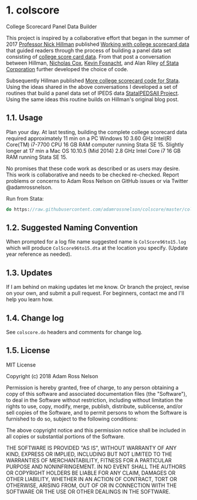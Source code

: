 # 1. colscore

College Scorecard Panel Data Builder

This project is inspired by a collaborative effort that began in the summer of 2017 [Professor Nick Hillman](https://elpa.education.wisc.edu/elpa/people/faculty-and-staff-directory/nicholas-hillman) published [Working with college scorecard data](http://website.education.wisc.edu/nwhillman/index.php/2017/06/09/working-with-college-scorecard-data/) that guided readers through the process of building a panel data set consisting of [college score card data](https://collegescorecard.ed.gov/data/). From that post a conversation between Hillman, [Nicholas Cox](https://www.dur.ac.uk/geography/staff/geogstaffhidden/?id=335), [Kevin Fosnacht](http://education.indiana.edu/dotnetforms/Profile.aspx?u=kfosnach), and Alan Riley [of Stata Corporation](https://blog.stata.com/author/ariley/) further developed the choice of code.

Subsequently Hillman published [More college scorecard code for Stata](http://website.education.wisc.edu/nwhillman/index.php/2017/06/23/more-college-scorecard-code-for-stata/). Using the ideas shared in the above conversations I developed a set of routines that build a panel data set of IPEDS data [StataIPEDSAll Project](https://github.com/adamrossnelson/StataIPEDSAll). Using the same ideas this routine builds on Hillman's original blog post.

## 1.1. Usage

Plan your day. At last testing, building the complete college scorecard data required approximately 11 min on a PC Windows 10 3.60 GHz Intel(R) Core(TM) i7-7700 CPU 16 GB RAM computer running Stata SE 15. Slightly longer at 17 min a Mac OS 10.10.5 (Mid 2014) 2.8 GHz Intel Core i7 16 GB RAM running Stata SE 15.

No promises that these code work as described or as users may desire. This work is collaborative and needs to be checked re-checked. Report problems or concerns to Adam Ross Nelson on GitHub issues or via Twitter @adamrossnelson.

Run from Stata:

```Stata
do https://raw.githubusercontent.com/adamrossnelson/colscore/master/colscore.do
```

## 1.2. Suggested Naming Convention

When prompted for a log file name suggested name is `ColScore96to15.log` which will produce `ColScore96to15.dta` at the location you specify. (Update year reference as needed).

## 1.3. Updates

If I am behind on making updates let me know. Or branch the project, revise on your own, and submit a pull request. For beginners, contact me and I'll help you learn how.

## 1.4. Change log

See `colscore.do` headers and comments for change log.

## 1.5. License

MIT License

Copyright (c) 2018 Adam Ross Nelson

Permission is hereby granted, free of charge, to any person obtaining a copy of this software and associated documentation files (the "Software"), to deal in the Software without restriction, including without limitation the rights to use, copy, modify, merge, publish, distribute, sublicense, and/or sell copies of the Software, and to permit persons to whom the Software is furnished to do so, subject to the following conditions:

The above copyright notice and this permission notice shall be included in all copies or substantial portions of the Software.

THE SOFTWARE IS PROVIDED "AS IS", WITHOUT WARRANTY OF ANY KIND, EXPRESS OR IMPLIED, INCLUDING BUT NOT LIMITED TO THE WARRANTIES OF MERCHANTABILITY, FITNESS FOR A PARTICULAR PURPOSE AND NONINFRINGEMENT. IN NO EVENT SHALL THE AUTHORS OR COPYRIGHT HOLDERS BE LIABLE FOR ANY  CLAIM, DAMAGES OR OTHER LIABILITY, WHETHER IN AN ACTION OF CONTRACT, TORT OR OTHERWISE, ARISING FROM, OUT OF OR IN CONNECTION WITH THE SOFTWARE OR THE USE OR OTHER DEALINGS IN THE SOFTWARE.